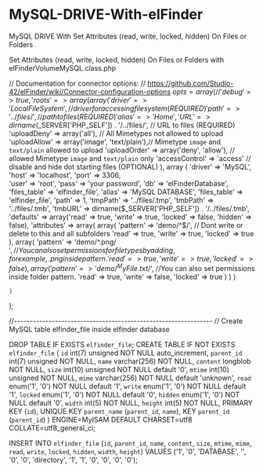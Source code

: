 # MySQL-DRIVE-With-elFinder
MySQL DRIVE With Set Attributes (read, write, locked, hidden) On Files or Folders

Set Attributes (read, write, locked, hidden) On Files or Folders with elFinderVolumeMySQL.class.php

// Documentation for connector options:
// https://github.com/Studio-42/elFinder/wiki/Connector-configuration-options
$opts = array(
	// 'debug' => true,
	'roots' => array(
		array(
			'driver'        => 'LocalFileSystem',           // driver for accessing file system (REQUIRED)
			'path'          => '../files/',                 // path to files (REQUIRED)
			'alias'			=>	'Home',
			'URL'           => dirname($_SERVER['PHP_SELF']) . '/../files/', // URL to files (REQUIRED)
			'uploadDeny'    => array('all'),                // All Mimetypes not allowed to upload
			'uploadAllow'   => array('image', 'text/plain'),// Mimetype `image` and `text/plain` allowed to upload
			'uploadOrder'   => array('deny', 'allow'),      // allowed Mimetype `image` and `text/plain` only
			'accessControl' => 'access'                     // disable and hide dot starting files (OPTIONAL)
		),
		 array (
				'driver'  		=> 'MySQL',
				'host' 	  		=> 'localhost',
				'port'    		=> 3306,											
				'user' 	  		=> 'root',
				'pass' 	  		=> 'your password',
				'db' 	  		  => 'elFinderDatabase',
				'files_table' => 'elfinder_file',
				'alias'			  => 'MySQL DATABASE',
				'files_table' => 'elfinder_file',
				'path'        => 1,
				'tmpPath' 		=> '../files/.tmp',
				'tmbPath' 		=> '../files/.tmb',
				'tmbURL'  		=> dirname($_SERVER['PHP_SELF']) . '/../files/.tmb',
				'defaults'    => array('read' => true, 'write' => true, 'locked' => false, 'hidden' => false),
				'attributes' => array(
						array(				
							'pattern'	=> 'demo/^$/', // Dont write or delete to this and all subfolders
							'read'		=> true,
							'write'		=> true,
							'locked'	=> true				
							),
						array(
							'pattern' => 'demo/^.png$/', //You can also set permissions for file types by adding, for example, .png inside pattern.
							'read'    => true,
							'write'   => true,
							'locked'  => false
						),
						array(
							'pattern' => 'demo/^MyFile.txt$/', //You can also set permissions inside folder pattern.
							'read'    => true,
							'write'   => false,
							'locked'  => true
						)
					)
				)	
	
	)
);

//---------------------------------------------------------------
// Create MySQL table elfinder_file inside elfinder database

DROP TABLE IF EXISTS `elfinder_file`;
CREATE TABLE IF NOT EXISTS `elfinder_file` (
  `id`        int(7) unsigned NOT NULL auto_increment,
  `parent_id` int(7) unsigned NOT NULL,
  `name`      varchar(256) NOT NULL,
  `content`   longblob NOT NULL,
  `size`      int(10) unsigned NOT NULL default '0',
  `mtime`     int(10) unsigned NOT NULL,
  `mime`      varchar(256) NOT NULL default 'unknown',
  `read`      enum('1', '0') NOT NULL default '1',
  `write`     enum('1', '0') NOT NULL default '1',
  `locked`    enum('1', '0') NOT NULL default '0',
  `hidden`    enum('1', '0') NOT NULL default '0',
  `width`     int(5) NOT NULL,
  `height`    int(5) NOT NULL,
  PRIMARY KEY (`id`),
  UNIQUE KEY  `parent_name` (`parent_id`, `name`),
  KEY         `parent_id`   (`parent_id`)
) ENGINE=MyISAM DEFAULT CHARSET=utf8 COLLATE=utf8_general_ci;

INSERT INTO `elfinder_file`
(`id`, `parent_id`, `name`,     `content`, `size`, `mtime`, `mime`,      `read`, `write`, `locked`, `hidden`, `width`, `height`) VALUES 
('1',  '0',         'DATABASE', '',        '0',    '0',     'directory', '1',    '1',     '0',      '0',      '0',     '0');

